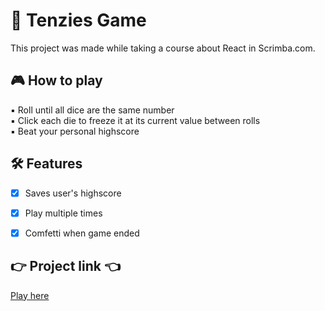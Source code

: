 # :game_die: Tenzies Game

This project was made while taking a course about React in Scrimba.com.

##  :video_game: How to play

:black_small_square: Roll until all dice are the same number <br />
:black_small_square: Click each die to freeze it at its current value between rolls<br />
:black_small_square: Beat your personal highscore

##  :hammer_and_wrench: Features
- [x] Saves user's highscore <br />
- [x] Play multiple times <br />
- [x] Comfetti when game ended


## :point_right: Project link :point_left:
[Play here](https://gniarchos.github.io/tenzies-game/)
